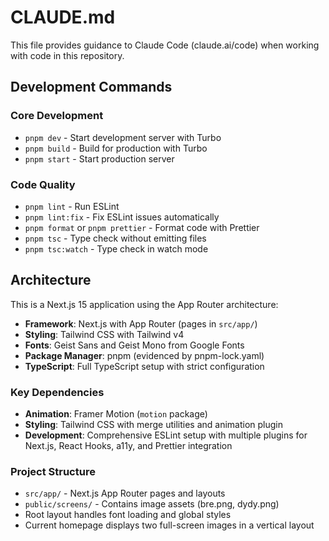 # CLAUDE.md

This file provides guidance to Claude Code (claude.ai/code) when working with code in this repository.

## Development Commands

### Core Development
- `pnpm dev` - Start development server with Turbo
- `pnpm build` - Build for production with Turbo
- `pnpm start` - Start production server

### Code Quality
- `pnpm lint` - Run ESLint
- `pnpm lint:fix` - Fix ESLint issues automatically
- `pnpm format` or `pnpm prettier` - Format code with Prettier
- `pnpm tsc` - Type check without emitting files
- `pnpm tsc:watch` - Type check in watch mode

## Architecture

This is a Next.js 15 application using the App Router architecture:

- **Framework**: Next.js with App Router (pages in `src/app/`)
- **Styling**: Tailwind CSS with Tailwind v4
- **Fonts**: Geist Sans and Geist Mono from Google Fonts
- **Package Manager**: pnpm (evidenced by pnpm-lock.yaml)
- **TypeScript**: Full TypeScript setup with strict configuration

### Key Dependencies
- **Animation**: Framer Motion (`motion` package)
- **Styling**: Tailwind CSS with merge utilities and animation plugin
- **Development**: Comprehensive ESLint setup with multiple plugins for Next.js, React Hooks, a11y, and Prettier integration

### Project Structure
- `src/app/` - Next.js App Router pages and layouts
- `public/screens/` - Contains image assets (bre.png, dydy.png)
- Root layout handles font loading and global styles
- Current homepage displays two full-screen images in a vertical layout